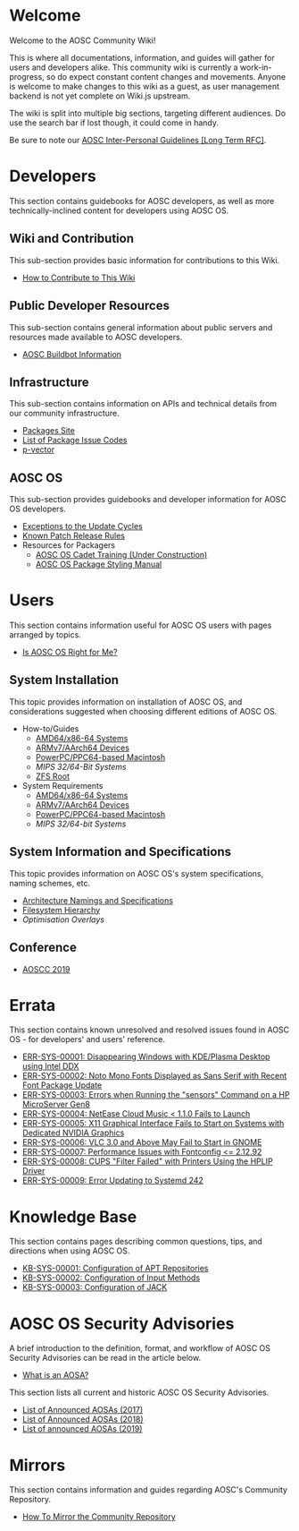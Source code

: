 <!-- TITLE: AOSC Wiki -->
<!-- SUBTITLE: Where people come to know... Oh wait, sorry MSFN :D -->

# Welcome

Welcome to the AOSC Community Wiki!

This is where all documentations, information, and guides will gather for users and developers alike. This community wiki is currently a work-in-progress, so do expect constant content changes and movements. Anyone is welcome to make changes to this wiki as a guest, as user management backend is not yet complete on Wiki.js upstream.

The wiki is split into multiple big sections, targeting different audiences. Do use the search bar if lost though, it could come in handy.

Be sure to note our [AOSC Inter-Personal Guidelines \[Long Term RFC\]](/users/guidelines/community-guidelines).

# Developers
This section contains guidebooks for AOSC developers, as well as more technically-inclined content for developers using AOSC OS.

## Wiki and Contribution

This sub-section provides basic information for contributions to this Wiki.

- [How to Contribute to This Wiki](developers/how-to-contribute-md)

## Public Developer Resources

This sub-section contains general information about public servers and resources made available to AOSC developers.

- [AOSC Buildbot Information](developers/buildbots)

## Infrastructure

This sub-section contains information on APIs and technical details from our community infrastructure.

- [Packages Site](developers/packages-site)
- [List of Package Issue Codes](/developers/list-of-package-issue-codes)
- [p-vector](/developers/p-vector)

## AOSC OS

This sub-section provides guidebooks and developer information for AOSC OS developers.

- [Exceptions to the Update Cycles](/developers/aosc-os/cycle-exceptions)
- [Known Patch Release Rules](/developers/aosc-os/known-patch-release-rules)
- Resources for Packagers
	- [AOSC OS Cadet Training (Under Construction)](/developers/aosc-os-cadet-training)
	- [AOSC OS Package Styling Manual](/developers/aosc-os-package-styling-manual)

# Users
This section contains information useful for AOSC OS users with pages arranged by topics.

- [Is AOSC OS Right for Me?](/users/information/is-aosc-os-right-for-me)

## System Installation

This topic provides information on installation of AOSC OS, and considerations suggested when choosing different editions of AOSC OS.

- How-to/Guides
	- [AMD64/x86-64 Systems](/users/installation/amd64)
	- [ARMv7/AArch64 Devices](/users/installation/arm)
	- [PowerPC/PPC64-based Macintosh](/users/installation/powermac)
	- *MIPS 32/64-Bit Systems*
	- [ZFS Root](/users/installation/zfs-root)
- System Requirements
	- [AMD64/x86-64 Systems](/users/installation/amd64-notes-sysreq)
	- [ARMv7/AArch64 Devices](/users/installation/arm-notes-sysreq)
	- [PowerPC/PPC64-based Macintosh](/users/installation/powermac-notes-sysreq)
	- *MIPS 32/64-bit Systems*

## System Information and Specifications

This topic provides information on AOSC OS's system specifications, naming schemes, etc.

- [Architecture Namings and Specifications](/users/information/arch-specs)
- [Filesystem Hierarchy](/users/information/fs-hierarchy)
- *Optimisation Overlays*

## Conference

- [AOSCC 2019](/aoscc-2019)

# Errata

This section contains known unresolved and resolved issues found in AOSC OS - for developers' and users' reference.

- [ERR-SYS-00001: Disappearing Windows with KDE/Plasma Desktop using Intel DDX](/err/x11/00001-kde-window-intel-ddx)
- [ERR-SYS-00002: Noto Mono Fonts Displayed as Sans Serif with Recent Font Package Update](/err/x11/00002-noto-mono-font-name-change)
- [ERR-SYS-00003: Errors when Running the "sensors" Command on a HP MicroServer Gen8](/err/x11/00003-sensors-dmesg-error-microserver-gen8)
- [ERR-SYS-00004: NetEase Cloud Music < 1.1.0 Fails to Launch](/err/x11/00004-netease-cloud-music-sandbox-error)
- [ERR-SYS-00005: X11 Graphical Interface Fails to Start on Systems with Dedicated NVIDIA Graphics](/err/x11/00005-nvidia-x-failure-without-nouveau-blacklist)
- [ERR-SYS-00006: VLC 3.0 and Above May Fail to Start in GNOME](/err/x11/00006-vlc-fails-to-launch-in-gnome)
- [ERR-SYS-00007: Performance Issues with Fontconfig <= 2.12.92](/err/x11/00007-fc-cache-performance-issues)
- [ERR-SYS-00008: CUPS "Filter Failed" with Printers Using the HPLIP Driver](/err/x11/00008-hplip-proprietary-plugins-version-mismatch)
- [ERR-SYS-00009: Error Updating to Systemd 242](/err/systemd/00009-error-updating-to-systemd-242)

# Knowledge Base

This section contains pages describing common questions, tips, and directions when using AOSC OS.

- [KB-SYS-00001: Configuration of APT Repositories](/kb/sys/00001-apt-gen-list)
- [KB-SYS-00002: Configuration of Input Methods](/kb/sys/00002-imchooser)
- [KB-SYS-00003: Configuration of JACK](/kb/sys/00003-jack-configuration)

# AOSC OS Security Advisories

A brief introduction to the definition, format, and workflow of AOSC OS Security Advisories can be read in the article below.

- [What is an AOSA?](/aosa/what-is-an-aosa)

This section lists all current and historic AOSC OS Security Advisories.

- [List of Announced AOSAs (2017)](/aosa/archive/2017)
- [List of Announced AOSAs (2018)](/aosa/archive/2018)
- [List of announced AOSAs (2019)](/aosa/archive/2019)

# Mirrors

This section contains information and guides regarding AOSC's Community Repository.

- [How To Mirror the Community Repository](/mirrors/how-to)
